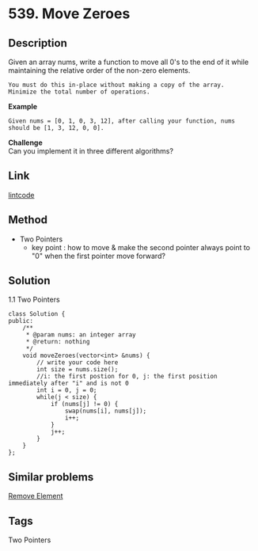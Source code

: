 # 539. Move Zeroes

## Description

Given an array nums, write a function to move all 0's to the end of it while maintaining the relative order of the non-zero elements.
```
You must do this in-place without making a copy of the array.
Minimize the total number of operations.
```

**Example**
```
Given nums = [0, 1, 0, 3, 12], after calling your function, nums should be [1, 3, 12, 0, 0].
```

**Challenge**  
Can you implement it in three different algorithms?

## Link
[lintcode](https://lintcode.com/problem/move-zeroes/)

## Method
* Two Pointers
  * key point : how to move & make the second pointer always point to "0" when the first pointer move forward?

## Solution
1.1 Two Pointers
~~~
class Solution {
public:
    /**
     * @param nums: an integer array
     * @return: nothing
     */
    void moveZeroes(vector<int> &nums) {
        // write your code here
        int size = nums.size();
        //i: the first postion for 0, j: the first position immediately after "i" and is not 0
        int i = 0, j = 0;
        while(j < size) {
            if (nums[j] != 0) {
                swap(nums[i], nums[j]);
                i++;
            }
            j++;
        }
    }
};
~~~


## Similar problems
[Remove Element](https://lintcode.com/problem/remove-element/)  
## Tags
Two Pointers
